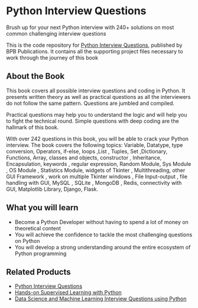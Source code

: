 # Python Interview Questions

Brush up for your next Python interview with 240+ solutions on most common challenging interview questions

This is the code repository for [Python Interview Questions](https://bpbonline.com/products/python-interview-questions?_pos=1&_sid=07fb312db&_ss=r), published by BPB Publications. It contains all the supporting project files necessary to work through the journey of this book

## About the Book
This book covers all possible interview questions and coding in Python. It presents written theory as well as practical questions as all the interviewers do not follow the same pattern. Questions are jumbled and compiled.

Practical questions may help you to understand the logic and will help you to fight the technical round. Simple questions with deep coding are the hallmark of this book.

With over 242 questions in this book, you will be able to crack your Python interview. The book covers the following topics:
Variable, Datatype, type conversion, Operators, if-else, loops ,List , Tuples, Set ,Dictionary, Functions, Array, classes and objects, constructor , Inheritance, Encapsulation, keywords , regular expression, Random Module, Sys Module , OS Module , Statistics Module, widgets of Tkinter , Multithreading, other GUI Framework , work on multiple Tkinter windows , File Input-output , file handling with GUI, MySQL , SQLite , MongoDB , Redis, connectivity with GUI, Matplotlib Library, Django, Flask.

## What you will learn
* Become a Python Developer without having to spend a lot of money on theoretical content
* You will achieve the confidence to tackle the most challenging questions on Python
* You will develop a strong understanding around the entire ecosystem of Python programming

## Related Products

* [Python Interview Questions](https://bpbonline.com/products/python-interview-questions-answers-book-ebook?_pos=2&_sid=07fb312db&_ss=r)
* [Hands-on Supervised Learning with Python](https://bpbonline.com/products/hands-on-supervised-learning-with-python?_pos=3&_sid=e4b866201&_ss=r)
* [Data Science and Machine Learning Interview Questions using Python](https://bpbonline.com/products/data-science-and-machine-learning-interview-questions-using-python-book-ebook?_pos=5&_sid=d3d8951ed&_ss=r)
